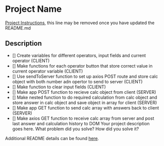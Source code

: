 # Project Name

[Project Instructions](./INSTRUCTIONS.md), this line may be removed once you have updated the README.md

## Description

* [] Create variables for different operators, input fields and current operator  (CLIENT)
* [] Make functions for each operator button that store correct value in current operator variable  (CLIENT)
* [] Use sendToServer function to set up axios POST route and store calc object with both number adn opertor to send to server (CLIENT)
* [] Make function to clear input fields (CLIENT)
* [] Make app POST function to recieve calc object from client (SERVER)
* [] Make nested function to do required calculation from calc object and store answer in calc object and save object in array for client (SERVER)
* [] Make app GET function to send calc array with answers back to client (SERVER)
* [] Make axios GET function to receive calc array from server and post last answer and calculation history to DOM 
Your project description goes here. What problem did you solve? How did you solve it?

Additional README details can be found [here](https://github.com/PrimeAcademy/readme-template/blob/master/README.md).
